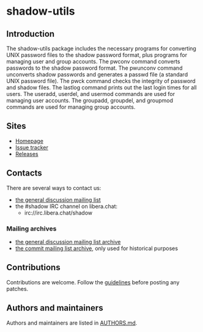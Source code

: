 # shadow-utils

## Introduction
The shadow-utils package includes the necessary programs for
converting UNIX password files to the shadow password format, plus
programs for managing user and group accounts. The pwconv command
converts passwords to the shadow password format. The pwunconv command
unconverts shadow passwords and generates a passwd file (a standard
UNIX password file). The pwck command checks the integrity of password
and shadow files. The lastlog command prints out the last login times
for all users. The useradd, userdel, and usermod commands are used for
managing user accounts. The groupadd, groupdel, and groupmod commands
are used for managing group accounts.

## Sites
* [Homepage](https://github.com/shadow-maint/shadow)
* [Issue tracker](https://github.com/shadow-maint/shadow/issues)
* [Releases](https://github.com/shadow-maint/shadow/releases)

## Contacts
There are several ways to contact us:
* [the general discussion mailing list](
  https://alioth-lists.debian.net/mailman/listinfo/pkg-shadow-devel)
* the #shadow IRC channel on libera.chat:
  * irc://irc.libera.chat/shadow

### Mailing archives
* [the general discussion mailing list archive](
  https://alioth-lists.debian.net/pipermail/pkg-shadow-devel/)
* [the commit mailing list archive](
  https://alioth-lists-archive.debian.net/pipermail/pkg-shadow-commits/),
  only used for historical purposes

## Contributions

Contributions are welcome. Follow the
[guidelines](doc/contributions/introduction.md) before posting any patches.

## Authors and maintainers
Authors and maintainers are listed in [AUTHORS.md](
https://github.com/shadow-maint/shadow/blob/master/AUTHORS.md).
